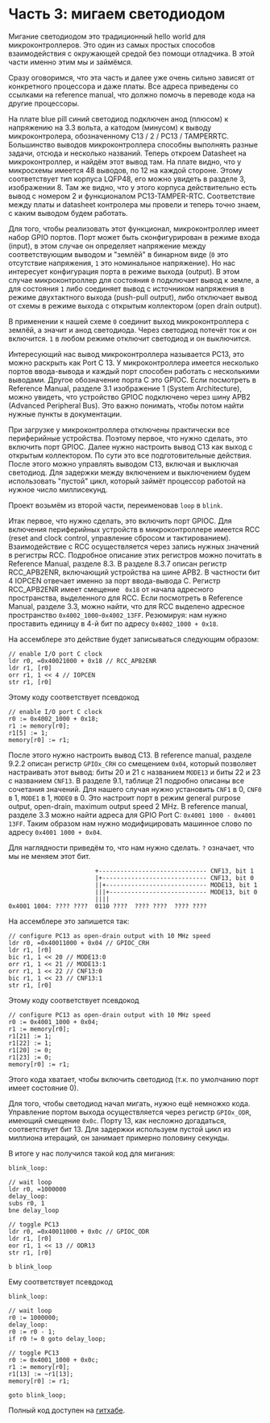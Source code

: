 # Часть 3: мигаем светодиодом

Мигание светодиодом это традиционный hello world для микроконтроллеров. Это один
из самых простых способов взаимодействия с окружающей средой без помощи
отладчика. В этой части именно этим мы и займёмся.

Сразу оговоримся, что эта часть и далее уже очень сильно зависят от конкретного
процессора и даже платы. Все адреса приведены со ссылками на reference manual,
что должно помочь в переводе кода на другие процессоры.

На плате blue pill синий светодиод подключен анод (плюсом) к напряжению на 3.3
вольта, а катодом (минусом) к выводу микроконтролера, обозначенному C13 / 2 /
PC13 / TAMPERRTC. Большинство выводов микроконтроллера способны выполнять разные
задачи, отсюда и несколько названий. Теперь откроем Datasheet на
микроконтроллер, и найдём этот вывод там. На плате видно, что у микросхемы
имеется 48 выводов, по 12 на каждой стороне. Этому соответствует тип корпуса
LQFP48, его можно увидеть в разделе 3, изображении 8. Там же видно, что у этого
корпуса действительно есть вывод с номером 2 и функционалом PC13-TAMPER-RTC.
Соответствие между платы и datasheet контролера мы провели и теперь точно знаем,
с каким выводом будем работать.

Для того, чтобы реализовать этот функционал, микроконтроллер имеет набор GPIO
портов. Порт может быть сконфигурирован в режиме входа (input), в этом случае он
определяет напряжение между соответствующим выводом и "землёй" в бинарном виде
(`0` это отсутствие напряжения, `1` это номинальное напряжение). Но нас
интересует конфигурация порта в режиме выхода (output). В этом случае
микроконтроллер для состояния `0` подключает вывод к земле, а для состояния `1`
либо соединяет вывод с источником напряжения в режиме двухтактного выхода
(push-pull output), либо отключает вывод от схемы в режиме выхода с открытым
коллектором (open drain output).

В применении к нашей схеме `0` соединит выход микроконтроллера с землёй, а
значит и анод светодиода. Через светодиод потечёт ток и он включится. `1` в
любом режиме отключит светодиод и он выключится.

Интересующий нас вывод микроконтроллера называется PC13, это можно раскрыть как
Port C 13. У микроконтроллера имеется несколько портов ввода-вывода и каждый
порт способен работать с несколькими выводами. Другое обозначение порта C это
GPIOC. Если посмотреть в Reference Manual, разделе 3.1 изображение 1 (System
Architecture), можно увидеть, что устройство GPIOC подключено через шину APB2
(Advanced Peripheral Bus). Это важно понимать, чтобы потом найти нужные пункты в
документации.

При загрузке у микроконтроллера отключены практически все периферийные
устройства. Поэтому первое, что нужно сделать, это включить порт GPIOC. Далее
нужно настроить вывод C13 как выход с открытым коллектором. По сути это все
подготовительные действия. После этого можно управлять выводом C13, включая и
выключая светодиод. Для задержки между включением и выключением будем
использовать "пустой" цикл, который займёт процессор работой на нужное число
миллисекунд.

Проект возьмём из второй части, переименовав `loop` в `blink`.

Итак первое, что нужно сделать, это включить порт GPIOC. Для включения
периферийных устройств в микроконтроллере имеется RCC (reset and clock control,
управление сбросом и тактированием). Взаимодействие с RCC осуществляется через
запись нужных значений в регистры RCC. Подробное описание этих регистров можно
почитать в Reference Manual, разделе 8.3. В разделе 8.3.7 описан регистр
RCC_APB2ENR, включающий устройства на шине APB2. В частности бит 4 IOPCEN
отвечает именно за порт ввода-вывода C. Регистр RCC_APB2ENR имеет смещение
` 0x18` от начала адресного пространства, выделенного для RCC. Если посмотреть в
Reference Manual, разделе 3.3, можно найти, что для RCC выделено адресное
пространство `0x4002_1000`-`0x4002_13FF`. Резюмируя: нам нужно проставить
единицу в 4-й бит по адресу `0x4002_1000 + 0x18`.

На ассемблере это действие будет записываться следующим образом:

```
// enable I/O port C clock
ldr r0, =0x40021000 + 0x18 // RCC_APB2ENR
ldr r1, [r0]
orr r1, 1 << 4 // IOPCEN
str r1, [r0]
```

Этому коду соответствует псевдокод

```
// enable I/O port C clock
r0 := 0x4002_1000 + 0x18;
r1 := memory[r0];
r1[5] := 1;
memory[r0] := r1;
```

После этого нужно настроить вывод С13. В reference manual, разделе 9.2.2 описан
регистр `GPIOx_CRH` со смещением `0x04`, который позволяет настраивать этот
вывод: биты 20 и 21 с названием `MODE13` и биты 22 и 23 с названием `CNF13`. В
разделе 9.1, таблице 21 подробно описаны все сочетания значений. Для нашего
случая нужно установить `CNF1` в 0, `CNF0` в 1, `MODE1` в 1, `MODE0` в 0. Это
настроит порт в режим general purpose output, open-drain, maximum output speed 2
MHz. В reference manual, разделе 3.3 можно найти адреса для GPIO Port C:
`0x4001 1000 - 0x4001 13FF`. Таким образом нам нужно модифицировать машинное
слово по адресу `0x4001 1000 + 0x04`.

Для наглядности приведём то, что нам нужно сделать. `?` означает, что мы не
меняем этот бит.

```
                        +------------------------------ CNF13, bit 1
                        |+----------------------------- CNF13, bit 0
                        ||+---------------------------- MODE13, bit 1
                        |||+--------------------------- MODE13, bit 0
                        ||||
0x4001 1004: ???? ????  0110 ????  ???? ????  ???? ????
```

На ассемблере это запишется так:

```
// configure PC13 as open-drain output with 10 MHz speed
ldr r0, =0x40011000 + 0x04 // GPIOC_CRH
ldr r1, [r0]
bic r1, 1 << 20 // MODE13:0
orr r1, 1 << 21 // MODE13:1
orr r1, 1 << 22 // CNF13:0
bic r1, 1 << 23 // CNF13:1
str r1, [r0]
```

Этому коду соответствует псевдокод

```
// configure PC13 as open-drain output with 10 MHz speed
r0 := 0x4001_1000 + 0x04;
r1 := memory[r0];
r1[21] := 1;
r1[22] := 1;
r1[20] := 0;
r1[23] := 0;
memory[r0] := r1;
```

Этого кода хватает, чтобы включить светодиод (т.к. по умолчанию порт имеет
состояние 0).

Для того, чтобы светодиод начал мигать, нужно ещё немножко кода. Управление
портом выхода осуществляется через регистр `GPIOx_ODR`, имеющий смещение `0x0c`.
Порту 13, как несложно догадаться, соответствует бит 13. Для задержки используем
пустой цикл из миллиона итераций, он занимает примерно половину секунды.

В итоге у нас получился такой код для мигания:

```
blink_loop:

// wait loop
ldr r0, =1000000
delay_loop:
subs r0, 1
bne delay_loop

// toggle PC13
ldr r0, =0x40011000 + 0x0c // GPIOC_ODR
ldr r1, [r0]
eor r1, 1 << 13 // ODR13
str r1, [r0]

b blink_loop
```

Ему соответствует псевдокод

```
blink_loop:

// wait loop
r0 := 1000000;
delay_loop:
r0 := r0 - 1;
if r0 != 0 goto delay_loop;

// toggle PC13
r0 := 0x4001_1000 + 0x0c;
r1 := memory[r0];
r1[13] := ~r1[13];
memory[r0] := r1;

goto blink_loop;
```

Полный код доступен на
[гитхабе](https://github.com/vbezhenar/stm32-tutorial/blob/main/3-blink).
